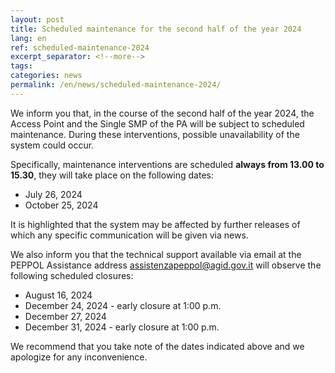 ```yaml
---
layout: post
title: Scheduled maintenance for the second half of the year 2024
lang: en
ref: scheduled-maintenance-2024
excerpt_separator: <!--more-->
tags:
categories: news
permalink: /en/news/scheduled-maintenance-2024/
---
```


We inform you that, in the course of the second half of the year 2024, the Access Point and the Single SMP of the PA will be subject to scheduled maintenance. During these interventions, possible unavailability of the system could occur.

Specifically, maintenance interventions are scheduled **always from 13.00 to 15.30**, they will take place on the following dates:
<!--more-->
 - July 26, 2024
 - October 25, 2024

It is highlighted that the system may be affected by further releases of which any specific communication will be given via news.

We also inform you that the technical support available via email at the PEPPOL Assistance address <assistenzapeppol@agid.gov.it> will observe the following scheduled closures:

 - August 16, 2024
 - December 24, 2024 - early closure at 1:00 p.m.
 - December 27, 2024
 - December 31, 2024 - early closure at 1:00 p.m.

We recommend that you take note of the dates indicated above and we apologize for any inconvenience.
